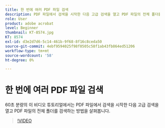```yaml
---
title: 한 번에 여러 PDF 파일 검색
description: PDF 파일에서 검색을 시작한 다음 고급 검색을 열고 PDF 파일의 전체 폴더를 검색합니다
role: User
product: adobe acrobat
level: Beginner
thumbnail: KT-8574.jpg
KT: 8574
exl-id: d3e2d7d6-5c14-461b-9f68-8f16c8ceda50
source-git-commit: 4ebf9594025f98f0505c58f1ab43fb864ed51206
workflow-type: tm+mt
source-wordcount: '58'
ht-degree: 0%

---
```


# 한 번에 여러 PDF 파일 검색

60초 분량의 이 비디오 튜토리얼에서는 PDF 파일에서 검색을 시작한 다음 고급 검색을 열고 PDF 파일의 전체 폴더를 검색하는 방법을 살펴봅니다.

>[!VIDEO](https://video.tv.adobe.com/v/336363?quality=12&learn=on&hidetitle=true)
